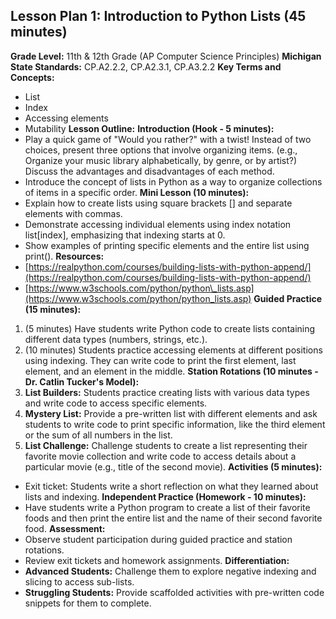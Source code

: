 ## Lesson Plan 1: Introduction to Python Lists (45 minutes)
**Grade Level:** 11th & 12th Grade (AP Computer Science Principles)
**Michigan State Standards:** CP.A2.2.2, CP.A2.3.1, CP.A3.2.2
**Key Terms and Concepts:**
- List
- Index
- Accessing elements
- Mutability
**Lesson Outline:**
**Introduction (Hook - 5 minutes):**
- Play a quick game of "Would you rather?" with a twist! Instead of two choices, present three options that involve organizing items. (e.g., Organize your music library alphabetically, by genre, or by artist?) Discuss the advantages and disadvantages of each method.
-   Introduce the concept of lists in Python as a way to organize collections of items in a specific order.
**Mini Lesson (10 minutes):**
-   Explain how to create lists using square brackets \[\] and separate elements with commas.
-   Demonstrate accessing individual elements using index notation list\[index\], emphasizing that indexing starts at 0.
-   Show examples of printing specific elements and the entire list using print().
**Resources:**
-   [https://realpython.com/courses/building-lists-with-python-append/](https://realpython.com/courses/building-lists-with-python-append/)
-   [https://www.w3schools.com/python/python\_lists.asp](https://www.w3schools.com/python/python_lists.asp)
**Guided Practice (15 minutes):**
1.  (5 minutes) Have students write Python code to create lists containing different data types (numbers, strings, etc.).
2.  (10 minutes) Students practice accessing elements at different positions using indexing. They can write code to print the first element, last element, and an element in the middle.
**Station Rotations (10 minutes - Dr. Catlin Tucker's Model):**
1.  **List Builders:** Students practice creating lists with various data types and write code to access specific elements.
2.  **Mystery List:** Provide a pre-written list with different elements and ask students to write code to print specific information, like the third element or the sum of all numbers in the list.
3.  **List Challenge:** Challenge students to create a list representing their favorite movie collection and write code to access details about a particular movie (e.g., title of the second movie).
**Activities (5 minutes):**
-   Exit ticket: Students write a short reflection on what they learned about lists and indexing.
**Independent Practice (Homework - 10 minutes):**
-   Have students write a Python program to create a list of their favorite foods and then print the entire list and the name of their second favorite food.
**Assessment:**
-   Observe student participation during guided practice and station rotations.
-   Review exit tickets and homework assignments.
**Differentiation:**
-   **Advanced Students:** Challenge them to explore negative indexing and slicing to access sub-lists.
-   **Struggling Students:** Provide scaffolded activities with pre-written code snippets for them to complete.

